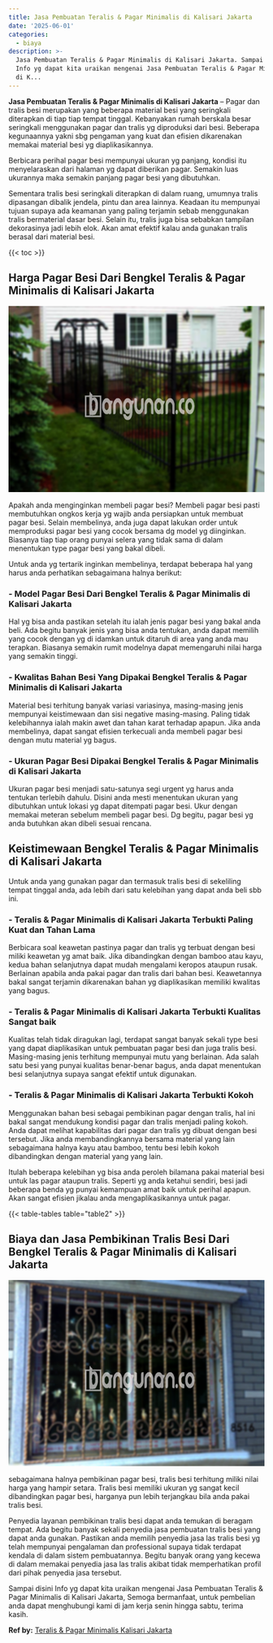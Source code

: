 ```yaml
---
title: Jasa Pembuatan Teralis & Pagar Minimalis di Kalisari Jakarta
date: '2025-06-01'
categories:
  - biaya
description: >-
  Jasa Pembuatan Teralis & Pagar Minimalis di Kalisari Jakarta. Sampai disini
  Info yg dapat kita uraikan mengenai Jasa Pembuatan Teralis & Pagar Minimalis
  di K...
---
```


**Jasa Pembuatan Teralis & Pagar Minimalis di Kalisari Jakarta** – Pagar dan tralis besi merupakan yang beberapa material besi yang seringkali diterapkan di tiap tiap tempat tinggal. Kebanyakan rumah berskala besar seringkali menggunakan pagar dan tralis yg diproduksi dari besi. Beberapa kegunaannya yakni sbg pengaman yang kuat dan efisien dikarenakan memakai material besi yg diaplikasikannya.

Berbicara perihal pagar besi mempunyai ukuran yg panjang, kondisi itu menyelaraskan dari halaman yg dapat diberikan pagar. Semakin luas ukurannya maka semakin panjang pagar besi yang dibutuhkan.

Sementara tralis besi seringkali diterapkan di dalam ruang, umumnya tralis dipasangan dibalik jendela, pintu dan area lainnya. Keadaan itu mempunyai tujuan supaya ada keamanan yang paling terjamin sebab menggunakan tralis bermaterial dasar besi. Selain itu, tralis juga bisa sebabkan tampilan dekorasinya jadi lebih elok. Akan amat efektif kalau anda gunakan tralis berasal dari material besi.

{{< toc >}}

## Harga Pagar Besi Dari Bengkel Teralis & Pagar Minimalis di Kalisari Jakarta

![Jasa Pembuatan Teralis & Pagar Minimalis di Kalisari Jakarta](/images/pagar-minimalis-murah-43.png)

Apakah anda menginginkan membeli pagar besi? Membeli pagar besi pasti membutuhkan ongkos kerja yg wajib anda persiapkan untuk membuat pagar besi. Selain membelinya, anda juga dapat lakukan order untuk memproduksi pagar besi yang cocok bersama dg model yg diinginkan. Biasanya tiap tiap orang punyai selera yang tidak sama di dalam menentukan type pagar besi yang bakal dibeli.

Untuk anda yg tertarik inginkan membelinya, terdapat beberapa hal yang harus anda perhatikan sebagaimana halnya berikut:
### \- Model Pagar Besi Dari Bengkel Teralis & Pagar Minimalis di Kalisari Jakarta

Hal yg bisa anda pastikan setelah itu ialah jenis pagar besi yang bakal anda beli. Ada begitu banyak jenis yang bisa anda tentukan, anda dapat memilih yang cocok dengan yg di idamkan untuk ditaruh di area yang anda mau terapkan. Biasanya semakin rumit modelnya dapat memengaruhi nilai harga yang semakin tinggi.

### \- Kwalitas Bahan Besi Yang Dipakai Bengkel Teralis & Pagar Minimalis di Kalisari Jakarta

Material besi terhitung banyak variasi variasinya, masing-masing jenis mempunyai keistimewaan dan sisi negative masing-masing. Paling tidak kelebihannya ialah makin awet dan tahan karat terhadap apapun. Jika anda membelinya, dapat sangat efisien terkecuali anda membeli pagar besi dengan mutu material yg bagus.

### \- Ukuran Pagar Besi Dipakai Bengkel Teralis & Pagar Minimalis di Kalisari Jakarta

Ukuran pagar besi menjadi satu-satunya segi urgent yg harus anda tentukan terlebih dahulu. Disini anda mesti menentukan ukuran yang dibutuhkan untuk lokasi yg dapat ditempati pagar besi. Ukur dengan memakai meteran sebelum membeli pagar besi. Dg begitu, pagar besi yg anda butuhkan akan dibeli sesuai rencana.

## Keistimewaan Bengkel Teralis & Pagar Minimalis di Kalisari Jakarta

Untuk anda yang gunakan pagar dan termasuk tralis besi di sekeliling tempat tinggal anda, ada lebih dari satu kelebihan yang dapat anda beli sbb ini.

### \- Teralis & Pagar Minimalis di Kalisari Jakarta Terbukti Paling Kuat dan Tahan Lama

Berbicara soal keawetan pastinya pagar dan tralis yg terbuat dengan besi miliki keawetan yg amat baik. Jika dibandingkan dengan bamboo atau kayu, kedua bahan selanjutnya dapat mudah mengalami keropos ataupun rusak. Berlainan apabila anda pakai pagar dan tralis dari bahan besi. Keawetannya bakal sangat terjamin dikarenakan bahan yg diaplikasikan memiliki kwalitas yang bagus.

### \- Teralis & Pagar Minimalis di Kalisari Jakarta Terbukti Kualitas Sangat baik

Kualitas telah tidak diragukan lagi, terdapat sangat banyak sekali type besi yang dapat diaplikasikan untuk pembuatan pagar besi dan juga tralis besi. Masing-masing jenis terhitung mempunyai mutu yang berlainan. Ada salah satu besi yang punyai kualitas benar-benar bagus, anda dapat menentukan besi selanjutnya supaya sangat efektif untuk digunakan.

### \- Teralis & Pagar Minimalis di Kalisari Jakarta Terbukti Kokoh

Menggunakan bahan besi sebagai pembikinan pagar dengan tralis, hal ini bakal sangat mendukung kondisi pagar dan tralis menjadi paling kokoh. Anda dapat melihat kapabilitas dari pagar dan tralis yg dibuat dengan besi tersebut. Jika anda membandingkannya bersama material yang lain sebagaimana halnya kayu atau bamboo, tentu besi lebih kokoh dibandingkan dengan material yang yang lain.

Itulah beberapa kelebihan yg bisa anda peroleh bilamana pakai material besi untuk las pagar ataupun tralis. Seperti yg anda ketahui sendiri, besi jadi beberapa benda yg punyai kemampuan amat baik untuk perihal apapun. Akan sangat efisien jikalau anda mengaplikasikannya untuk pagar.

{{< table-tables table="table2" >}}

## Biaya dan Jasa Pembikinan Tralis Besi Dari Bengkel Teralis & Pagar Minimalis di Kalisari Jakarta

![Jasa Pembuatan Teralis & Pagar Minimalis di Kalisari Jakarta](/images/teralis-minimalis-murah-31.png)

sebagaimana halnya pembikinan pagar besi, tralis besi terhitung miliki nilai harga yang hampir setara. Tralis besi memiliki ukuran yg sangat kecil dibandingkan pagar besi, harganya pun lebih terjangkau bila anda pakai tralis besi.

Penyedia layanan pembikinan tralis besi dapat anda temukan di beragam tempat. Ada begitu banyak sekali penyedia jasa pembuatan tralis besi yang dapat anda gunakan. Pastikan anda memilih penyedia jasa las tralis besi yg telah mempunyai pengalaman dan professional supaya tidak terdapat kendala di dalam sistem pembuatannya. Begitu banyak orang yang kecewa di dalam memakai penyedia jasa las tralis akibat tidak memperhatikan profil dari pihak penyedia jasa tersebut.

Sampai disini Info yg dapat kita uraikan mengenai Jasa Pembuatan Teralis & Pagar Minimalis di Kalisari Jakarta, Semoga bermanfaat, untuk pembelian anda dapat menghubungi kami di jam kerja senin hingga sabtu, terima kasih.

**Ref by:** [Teralis & Pagar Minimalis Kalisari Jakarta](https://id.wikipedia.org/wiki/Teralis)
